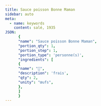 ```yaml
---
title: Sauce poisson Bonne Maman
sidebar: auto
meta:
  - name: keywords
    content: salé, 1935
JSON:
      {
      "name": "Sauce poisson Bonne Maman",
      "portion_qty": 1,
      "portion_step": 1,
      "portion_type": 'personne(s)',
      "ingredients": [
      {
      "name": "🥚",
      "description": 'frais',
      "qty": 2,
      "unity": "œufs",
      },
      ]
      }
---
```

